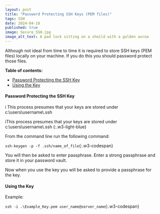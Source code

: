 ```yaml
---
layout: post
title: "Password Protecting SSH Keys (PEM files)"
tags: SSH
date: 2024-04-18
published: true
image: Secure_SSH.jpg
image_alt_text: A pad lock sitting on a sheild with a golden auroa
---
```

<!-- Description of article -->
Although not ideal from time to time it is required to store SSH keys (PEM files) locally on your machine.  If you do this you should password protect those files.  

**Table of contents:**
- [Password Protecting the SSH Key](#item-one)
- [Using the Key](#item-two)

<!-- headings -->
<a id="item-one"></a>
#### Password Protecting the SSH Key
<div class="w3-panel w3-light-blue"><p><span class="w3-badge w3-indigo">i</span> This process presumes that your keys are stored under c:\users\username\.ssh</p></div>
<span class="w3-badge w3-indigo">i</span>This process presumes that your keys are stored under c:\users\username\.ssh {:.w3-light-blue}

From the command line run the following command:

`ssh-keygen -p -f .ssh/name_of_file`{:.w3-codespan}

You will then be asked to enter passphrase.  Enter a strong passphrase and store it in your password vault.

Now when you use the key you will be asked to provide a passphrase for the key.

<a id="item-two"></a>
#### Using the Key
Example:

`ssh -i .\Example_Key.pem user_name@server_name`{:.w3-codespan}


